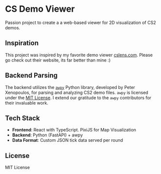 # CS Demo Viewer

Passion project to create a a web-based viewer for 2D visualization of CS2 demos.

## Inspiration

This project was inspired by my favorite demo viewer [cslens.com](https://cslens.com). Please go check out their website, its far better than mine :)

## Backend Parsing

The backend utilizes the [`awpy`](https://github.com/pnxenopoulos/awpy) Python library, developed by Peter Xenopoulos, for parsing and analyzing CS2 demo files. `awpy` is licensed under the [MIT License](https://github.com/pnxenopoulos/awpy/blob/main/LICENSE). I extend our gratitude to the `awpy` contributors for their invaluable work.

## Tech Stack

- **Frontend**: React with TypeScript. PixiJS for Map Visualization
- **Backend**: Python (FastAPI) + awpy
- **Data Format**: Custom JSON tick data served per round

## License

MIT License
